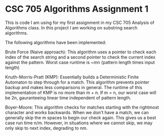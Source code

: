 # CSC 705 Algorithms Assignment 1

This is code I am using for my first assignment in my CSC
705 Analysis of Algorithms class.  In this project
I am working on substring search algorithms.

The following algorithms have been implemented:

Brute Force (Naive approach):
This algorithm uses a pointer to check each index of the search string
and a second pointer to check the current index against the 
pattern. Worst case runtime is ~mn (pattern length times input length)  

Knuth-Morris-Pratt (KMP):
Essentially builds a Deterministic Finite Automaton to step through for a match.
This algorithm prevents pointer backup and makes less comparisons in general.
The runtime of this implementation of KMP is no more than m + n.  If m = n, our
worst case will be 2n, gauranteeing linear time independent of pattern length. 

Boyer-Moore:
This algorithm checks for matches starting with the rightmost character and works backwards.
When we don't have a match, we can generally skip the m spaces to begin our check again.
This gives us a best case run time n/m.  However, in situations where we cannot skip, we
may only skip to next index, degrading to nm.  
